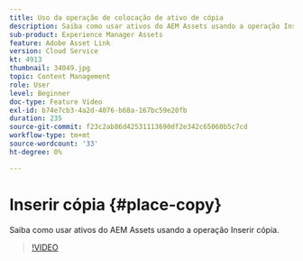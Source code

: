 ```yaml
---
title: Uso da operação de colocação de ativo de cópia
description: Saiba como usar ativos do AEM Assets usando a operação Inserir cópia.
sub-product: Experience Manager Assets
feature: Adobe Asset Link
version: Cloud Service
kt: 4913
thumbnail: 34049.jpg
topic: Content Management
role: User
level: Beginner
doc-type: Feature Video
exl-id: b74e7cb3-4a2d-4076-b68a-167bc59e20fb
duration: 235
source-git-commit: f23c2ab86d42531113690df2e342c65060b5c7cd
workflow-type: tm+mt
source-wordcount: '33'
ht-degree: 0%

---
```


# Inserir cópia {#place-copy}

Saiba como usar ativos do AEM Assets usando a operação Inserir cópia.

>[!VIDEO](https://video.tv.adobe.com/v/34049?quality=12&learn=on)
